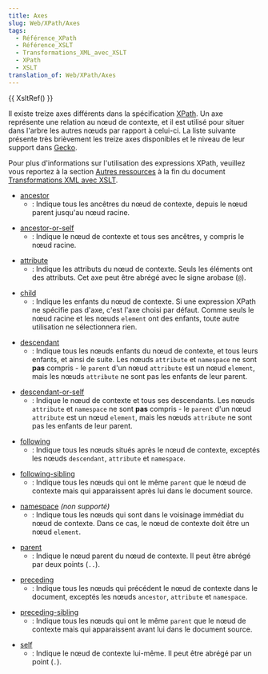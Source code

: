 ```yaml
---
title: Axes
slug: Web/XPath/Axes
tags:
  - Référence_XPath
  - Référence_XSLT
  - Transformations_XML_avec_XSLT
  - XPath
  - XSLT
translation_of: Web/XPath/Axes
---
```

{{ XsltRef() }}

Il existe treize axes différents dans la spécification [XPath](XPath). Un axe représente une relation au nœud de contexte, et il est utilisé pour situer dans l'arbre les autres nœuds par rapport à celui-ci. La liste suivante présente très brièvement les treize axes disponibles et le niveau de leur support dans [Gecko](Gecko).

Pour plus d'informations sur l'utilisation des expressions XPath, veuillez vous reportez à la section [Autres ressources](Transformations_XML_avec_XSLT/Autres_ressources) à la fin du document [Transformations XML avec XSLT](Transformations_XML_avec_XSLT).



- [ancestor](Axes/ancestor)
  - : Indique tous les ancêtres du nœud de contexte, depuis le nœud parent jusqu'au nœud racine.

<!---->

- [ancestor-or-self](Axes/ancestor-or-self)
  - : Indique le nœud de contexte et tous ses ancêtres, y compris le nœud racine.

<!---->

- [attribute](Axes/attribute)
  - : Indique les attributs du nœud de contexte. Seuls les éléments ont des attributs. Cet axe peut être abrégé avec le signe arobase (`@`).

<!---->

- [child](Axes/child)
  - : Indique les enfants du nœud de contexte. Si une expression XPath ne spécifie pas d'axe, c'est l'axe choisi par défaut. Comme seuls le nœud racine et les nœuds `element` ont des enfants, toute autre utilisation ne sélectionnera rien.

<!---->

- [descendant](Axes/descendant)
  - : Indique tous les nœuds enfants du nœud de contexte, et tous leurs enfants, et ainsi de suite. Les nœuds `attribute` et `namespace` ne sont **pas** compris - le `parent` d'un nœud `attribute` est un nœud `element`, mais les nœuds `attribute` ne sont pas les enfants de leur parent.

<!---->

- [descendant-or-self](Axes/descendant-or-self)
  - : Indique le nœud de contexte et tous ses descendants. Les nœuds `attribute` et `namespace` ne sont **pas** compris - le `parent` d'un nœud `attribute` est un nœud `element`, mais les nœuds `attribute` ne sont pas les enfants de leur parent.

<!---->

- [following](Axes/following)
  - : Indique tous les nœuds situés après le nœud de contexte, exceptés les nœuds `descendant`, `attribute` et `namespace`.

<!---->

- [following-sibling](Axes/following-sibling)
  - : Indique tous les nœuds qui ont le même `parent` que le nœud de contexte mais qui apparaissent après lui dans le document source.

<!---->

- [namespace](Axes/namespace)
  _(non supporté)_
  - : Indique tous les nœuds qui sont dans le voisinage immédiat du nœud de contexte. Dans ce cas, le nœud de contexte doit être un nœud `element`.

<!---->

- [parent](Axes/parent)
  - : Indique le nœud parent du nœud de contexte. Il peut être abrégé par deux points (`..`).

<!---->

- [preceding](Axes/preceding)
  - : Indique tous les nœuds qui précédent le nœud de contexte dans le document, exceptés les nœuds `ancestor`, `attribute` et `namespace`.

<!---->

- [preceding-sibling](Axes/preceding-sibling)
  - : Indique tous les nœuds qui ont le même `parent` que le nœud de contexte mais qui apparaissent avant lui dans le document source.

<!---->

- [self](Axes/self)
  - : Indique le nœud de contexte lui-même. Il peut être abrégé par un point (`.`).
